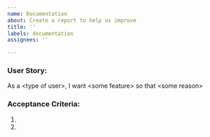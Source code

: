 ```yaml
---
name: Documentation
about: Create a report to help us improve
title: ''
labels: documentation
assignees: ''

---
```

### User Story: 

As a \<type of user\>, I want \<some feature\> so that \<some reason\>


### Acceptance Criteria:

1) 
2)
